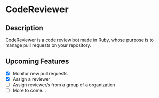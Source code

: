 # CodeReviewer

## Description

CodeReviewer is a code review bot made in Ruby, whose purpose is to manage pull requests on your repository.

## Upcoming Features

- [x] Monitor new pull requests
- [x] Assign a reviewer
- [ ] Assign reviewer/s from a group of a organization
- [ ] More to come...
